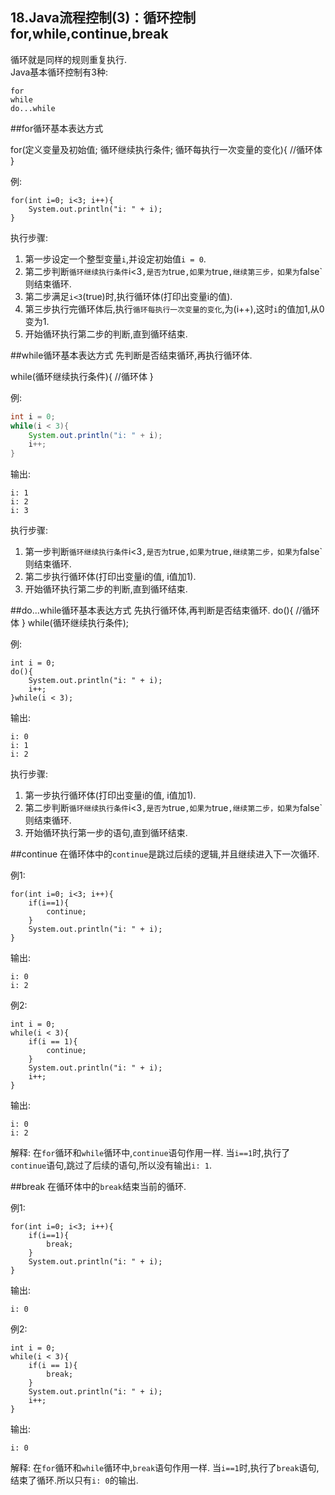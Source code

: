 18.Java流程控制(3)：循环控制for,while,continue,break
---
循环就是同样的规则重复执行.   
Java基本循环控制有3种:   

`for`   
`while`   
`do...while`   



##for循环基本表达方式

for(定义变量及初始值; 循环继续执行条件; 循环每执行一次变量的变化){
	//循环体
}

例:
```
for(int i=0; i<3; i++){
	System.out.println("i: " + i);
}
```

执行步骤:
1. 第一步设定一个整型变量`i`,并设定初始值`i = 0`.
2. 第二步判断`循环继续执行条件`i<3`,是否为`true`,如果为`true`,继续第三步，如果为`false`则结束循环.
3. 第二步满足`i<3`(true)时,执行循环体(打印出变量i的值).
4. 第三步执行完循环体后,执行`循环每执行一次变量的变化`,为(i++),这时`i`的值加1,从0变为1.
5. 开始循环执行第二步的判断,直到循环结束.

##while循环基本表达方式
先判断是否结束循环,再执行循环体.

while(循环继续执行条件){
	//循环体
}

例:
```java
int i = 0;
while(i < 3){
	System.out.println("i: " + i);
	i++;
}
```

输出:
	
	i: 1
	i: 2
	i: 3

执行步骤:
1. 第一步判断`循环继续执行条件`i<3`,是否为`true`,如果为`true`,继续第二步，如果为`false`则结束循环.
2. 第二步执行循环体(打印出变量i的值, i值加1).
3. 开始循环执行第二步的判断,直到循环结束.


##do...while循环基本表达方式
先执行循环体,再判断是否结束循环.
do(){
	//循环体
} while(循环继续执行条件);

例:
```
int i = 0;
do(){
	System.out.println("i: " + i);
	i++;
}while(i < 3);
```
输出:
	
	i: 0
	i: 1
	i: 2
	
执行步骤:
1. 第一步执行循环体(打印出变量i的值, i值加1).
2. 第二步判断`循环继续执行条件`i<3`,是否为`true`,如果为`true`,继续第二步，如果为`false`则结束循环.
3. 开始循环执行第一步的语句,直到循环结束.

##continue
在循环体中的`continue`是跳过后续的逻辑,并且继续进入下一次循环.

例1:
```
for(int i=0; i<3; i++){
	if(i==1){
		continue;
	}	
	System.out.println("i: " + i);
}
```
输出:
	
	i: 0
	i: 2
	
例2:
```
int i = 0;
while(i < 3){
	if(i == 1){
		continue;
	}
	System.out.println("i: " + i);
	i++;
}
```
输出:
	
	i: 0
	i: 2
	
解释:
在`for`循环和`while`循环中,`continue`语句作用一样.
当`i==1`时,执行了`continue`语句,跳过了后续的语句,所以没有输出`i: 1`.

##break
在循环体中的`break`结束当前的循环.

例1:
```
for(int i=0; i<3; i++){
	if(i==1){
		break;
	}	
	System.out.println("i: " + i);
}
```
输出:
	
	i: 0
	
例2:
```
int i = 0;
while(i < 3){
	if(i == 1){
		break;
	}
	System.out.println("i: " + i);
	i++;
}
```
输出:
	
	i: 0
	
解释:
在`for`循环和`while`循环中,`break`语句作用一样.
当`i==1`时,执行了`break`语句,结束了循环.所以只有`i: 0`的输出.
